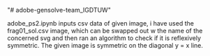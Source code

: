 "# adobe-gensolve-team_IGDTUW" 


adobe_ps2.ipynb
inputs csv data of given image, i have used the frag01_sol.csv image, which can be swapped out w the name of the concerned svg and then ran an algorithm to check if it is reflexively symmetric. The given image is symmetric on the diagonal y = x line.
